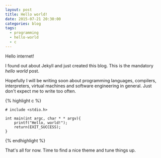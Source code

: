 ```yaml
---
layout: post
title: Hello world!
date: 2015-07-21 20:30:00
categories: blog
tags:
  - programming
  - hello-world
  - c
---
```


Hello internet!

I found out about Jekyll and just created this blog. This is the mandatory *hello world* post.

Hopefully I will be writing soon about programming languages, compilers, interpreters, virtual machines and software engineering in general.
Just don't expect me to write too often.

{% highlight c %}

    # include <stdio.h>

    int main(int argc, char * * argv){
        printf("Hello, world!");
        return(EXIT_SUCCESS);
    }

{% endhighlight %}

That's all for now. Time to find a nice theme and tune things up.
